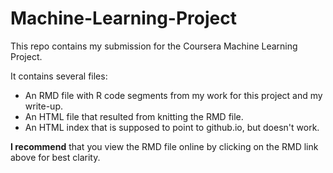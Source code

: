 # Machine-Learning-Project

This repo contains my submission for the Coursera Machine Learning Project.

It contains several files:
 * An RMD file with R code segments from my work for this project and my write-up.
 * An HTML file that resulted from knitting the RMD file.
 * An HTML index that is supposed to point to github.io, but doesn't work.

**I recommend** that you view the RMD file online by clicking on the RMD link above for best clarity.

